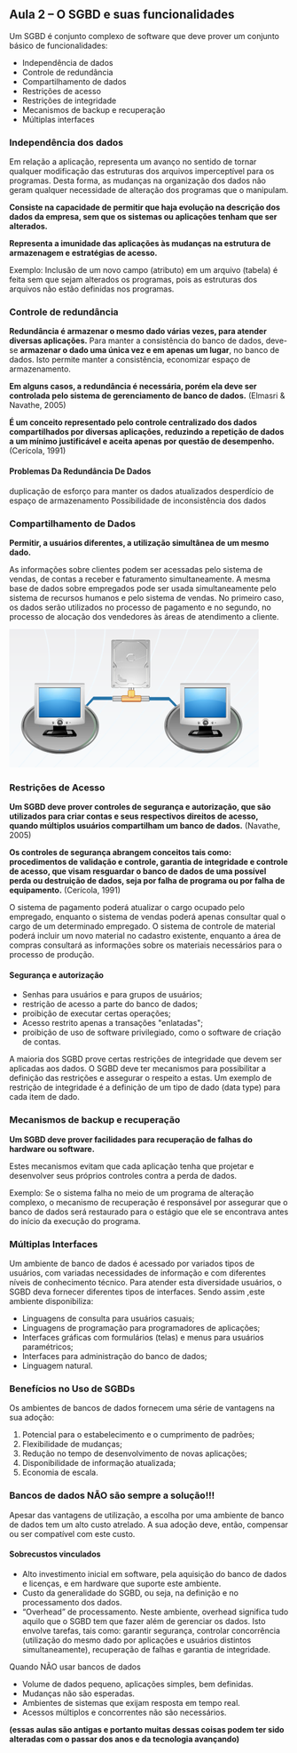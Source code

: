 ## Aula 2 – O SGBD e suas funcionalidades 
 
Um SGBD é conjunto complexo de software que deve prover um conjunto básico de funcionalidades: 
* Independência de dados 
* Controle de redundância 
* Compartilhamento de dados 
* Restrições de acesso 
* Restrições de integridade 
* Mecanismos de backup e recuperação 
* Múltiplas interfaces 
 
### Independência dos dados 
 
Em relação a aplicação, representa um avanço no sentido de tornar qualquer modificação das estruturas dos arquivos imperceptível para os programas. Desta forma, as mudanças na organização dos dados não geram qualquer necessidade de alteração dos programas que o manipulam. 
 
**Consiste na capacidade de permitir que haja evolução na descrição dos dados da empresa, sem que os sistemas ou aplicações tenham que ser alterados.** 
 
**Representa a imunidade das aplicações às mudanças na estrutura de armazenagem e estratégias de acesso.** 
 
Exemplo: Inclusão de um novo campo (atributo) em um arquivo (tabela) é feita sem que sejam alterados os programas, pois as estruturas dos arquivos não estão definidas nos programas. 
 
### Controle de redundância 
 
**Redundância é armazenar o mesmo dado várias vezes, para atender diversas aplicações.** Para manter a consistência do banco de dados, deve-se **armazenar o dado uma única vez e em apenas um lugar**, no banco de dados. Isto permite manter a consistência, economizar espaço de armazenamento. 
 
**Em alguns casos, a redundância é necessária, porém ela deve ser controlada pelo sistema de gerenciamento de banco de dados.** (Elmasri & Navathe, 2005) 
 
**É um conceito representado pelo controle centralizado dos dados compartilhados por diversas aplicações, reduzindo a repetição de dados a um mínimo justificável e aceita apenas por questão de desempenho.** (Cerícola, 1991)  
 
#### Problemas Da Redundância De Dados 
 
duplicação de esforço para manter os dados atualizados 
desperdício de espaço de armazenamento 
Possibilidade de inconsistência dos dados 
 
### Compartilhamento de Dados  
 
**Permitir, a usuários diferentes, a utilização simultânea de um mesmo dado.** 
 
As informações sobre clientes podem ser acessadas pelo sistema de vendas, de contas a receber e faturamento simultaneamente. 
A mesma base de dados sobre empregados pode ser usada simultaneamente pelo sistema de recursos humanos e pelo sistema de vendas. No primeiro caso, os dados serão utilizados no processo de pagamento e no segundo, no processo de alocação dos vendedores às áreas de atendimento a cliente. 
 
![Compartilhamento de dados](../../media/modelagem_de_dados/image-007.png)
 
### Restrições de Acesso  
 
**Um SGBD deve prover controles de segurança e autorização, que são utilizados para criar contas e seus respectivos direitos de acesso, quando múltiplos usuários compartilham um banco de dados.** (Navathe, 2005) 
 
**Os controles de segurança abrangem conceitos tais como: procedimentos de validação e controle, garantia de integridade e controle de acesso, que visam resguardar o banco de dados de uma possível perda ou destruição de dados, seja por falha de programa ou por falha de equipamento.** (Cerícola, 1991) 

O sistema de pagamento poderá atualizar o cargo ocupado pelo empregado, enquanto o sistema de vendas poderá apenas consultar qual o cargo de um determinado empregado. 
O sistema de controle de material poderá incluir um novo material no cadastro existente, enquanto a área de compras consultará as informações sobre os materiais necessários para o processo de produção. 
 
#### Segurança e autorização 
 
* Senhas para usuários e para grupos de usuários; 
* restrição de acesso a parte do banco de dados; 
* proibição de executar certas operações; 
* Acesso restrito apenas a transações "enlatadas"; 
* proibição de uso de software privilegiado, como o software de criação de contas. 
 
A maioria dos SGBD prove certas restrições de integridade que devem ser aplicadas aos dados. O SGBD deve ter mecanismos para possibilitar a definição das restrições e assegurar o respeito a estas. Um exemplo de restrição de integridade é a definição de um tipo de dado (data type) para cada item de dado. 
 
### Mecanismos de backup e recuperação 
 
**Um SGBD deve prover facilidades para recuperação de falhas do hardware ou software.** 
 
Estes mecanismos evitam que cada aplicação tenha que projetar e desenvolver seus próprios controles contra a perda de dados. 
 
Exemplo: Se o sistema falha no meio de um programa de alteração complexo, o mecanismo de recuperação é responsável por assegurar que o banco de dados será restaurado para o estágio que ele se encontrava antes do início da execução do programa. 
 
### Múltiplas Interfaces 
 
Um ambiente de banco de dados é acessado por variados tipos de usuários, com variadas necessidades de informação e com diferentes níveis de conhecimento técnico. Para atender esta diversidade usuários, o SGBD deva fornecer diferentes tipos de interfaces. Sendo assim ,este ambiente disponibiliza: 
* Linguagens de consulta para usuários casuais; 
* Linguagens de programação para programadores de aplicações; 
* Interfaces gráficas com formulários (telas) e menus para usuários paramétricos; 
* Interfaces para administração do banco de dados; 
* Linguagem natural. 
 
### Benefícios no Uso de SGBDs 
 
Os ambientes de bancos de dados fornecem uma série de vantagens na sua adoção: 
  
1. Potencial para o estabelecimento e o cumprimento de padrões;  
2. Flexibilidade de mudanças; 
3. Redução no tempo de desenvolvimento de novas aplicações;  
4. Disponibilidade de informação atualizada;  
5. Economia de escala.  
 
### Bancos de dados NÃO são sempre a solução!!!  
 
Apesar das vantagens de utilização, a escolha por uma ambiente de banco de dados tem um alto custo atrelado. A sua adoção deve, então, compensar ou ser compatível com este custo. 
 
#### Sobrecustos vinculados 
 
- Alto investimento inicial em software, pela aquisição do banco de dados e licenças, e em hardware que suporte este ambiente. 
- Custo da generalidade do SGBD, ou seja, na definição e no processamento dos dados. 
- “Overhead” de processamento. Neste ambiente, overhead significa tudo aquilo que o SGBD tem que fazer além de gerenciar os dados. Isto envolve tarefas, tais como: garantir segurança, controlar concorrência (utilização do mesmo dado por aplicações e usuários distintos simultaneamente), recuperação de falhas e garantia de integridade. 
 
Quando NÃO usar bancos de dados  
- Volume de dados pequeno, aplicações simples, bem definidas.  
- Mudanças não são esperadas. 
- Ambientes de sistemas que exijam resposta em tempo real. 
- Acessos múltiplos e concorrentes não são necessários. 
 
**(essas aulas são antigas e portanto muitas dessas coisas podem ter sido alteradas com o passar dos anos e da tecnologia avançando)** 
 
